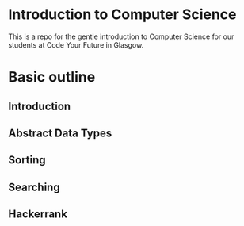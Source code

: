 # Introduction to Computer Science
This is a repo for the gentle introduction to Computer Science for our students at Code Your Future in Glasgow. 

# Basic outline

## Introduction

## Abstract Data Types

## Sorting

## Searching

## Hackerrank
